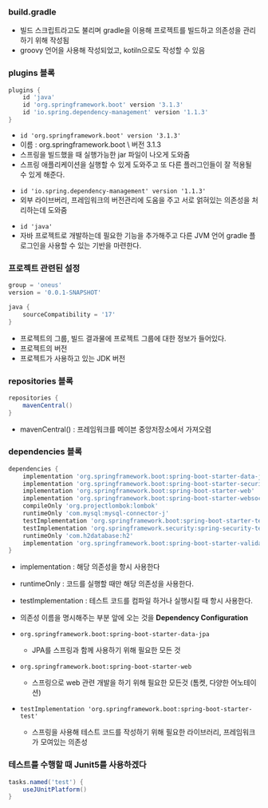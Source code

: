 ### build.gradle

- 빌드 스크립트라고도 불리며 gradle을 이용해 프로젝트를 빌드하고 의존성을 관리하기 위해 작성됨
- groovy 언어을 사용해 작성되었고, kotiln으로도 작성할 수 있음

### plugins 블록

```groovy
plugins {
	id 'java'
	id 'org.springframework.boot' version '3.1.3'
	id 'io.spring.dependency-management' version '1.1.3'
}
```

- `id 'org.springframework.boot' version '3.1.3'`
- 이름 : org.springframework.boot \ 버전 3.1.3
- 스프링을 빌드했을 때 실행가능한 jar 파일이 나오게 도와줌
- 스프링 애플리케이션을 실행할 수 있게 도와주고 또 다른 플러그인들이 잘 적용될 수 있게 해준다.

* `id 'io.spring.dependency-management' version '1.1.3'`
* 외부 라이브버리, 프레임워크의 버전관리에 도움을 주고 서로 얽혀있는 의존성을 처리하는데 도와줌

- `id 'java'`
- 자바 프로젝트로 개발하는데 필요한 기능을 추가해주고 다른 JVM 언어 gradle 플로그인을 사용할 수 있는 기반을 마련한다.

### 프로젝트 관련된 설정

```groovy
group = 'oneus'
version = '0.0.1-SNAPSHOT'

java {
	sourceCompatibility = '17'
}
```

- 프로젝트의 그룹, 빌드 결과물에 프로젝트 그룹에 대한 정보가 들어있다.
- 프로젝트의 버전
- 프로젝트가 사용하고 있는 JDK 버전

### repositories 블록

```groovy
repositories {
	mavenCentral()
}
```

- mavenCentral() : 프레임워크를 메이븐 중앙저장소에서 가져오렴

### dependencies 블록

```groovy
dependencies {
	implementation 'org.springframework.boot:spring-boot-starter-data-jpa'
	implementation 'org.springframework.boot:spring-boot-starter-security'
	implementation 'org.springframework.boot:spring-boot-starter-web'
	implementation 'org.springframework.boot:spring-boot-starter-websocket'
	compileOnly 'org.projectlombok:lombok'
	runtimeOnly 'com.mysql:mysql-connector-j'
	testImplementation 'org.springframework.boot:spring-boot-starter-test'
	testImplementation 'org.springframework.security:spring-security-test'
	runtimeOnly 'com.h2database:h2'
	implementation 'org.springframework.boot:spring-boot-starter-validation'
}
```

- implementation : 해당 의존성을 항시 사용한다
- runtimeOnly : 코드를 실행할 때만 해당 의존성을 사용한다.
- testImplementation : 테스트 코드를 컴파일 하거나 실행시킬 때 항시 사용한다.
- 의존성 이름을 명시해주는 부분 앞에 오는 것을 **Dependency Configuration**

- `org.springframework.boot:spring-boot-starter-data-jpa`
  - JPA를 스프링과 함께 사용하기 위해 필요한 모든 것
- `org.springframework.boot:spring-boot-starter-web`
  - 스프링으로 web 관련 개발을 하기 위해 필요한 모든것 (톰켓, 다양한 어노테이션)
- `testImplementation 'org.springframework.boot:spring-boot-starter-test'`
  - 스프링을 사용해 테스트 코드를 작성하기 위해 필요한 라이브러리, 프레임워크가 모여있는 의존성

### 테스트를 수행할 때 Junit5를 사용하겠다

```groovy
tasks.named('test') {
	useJUnitPlatform()
}
```
